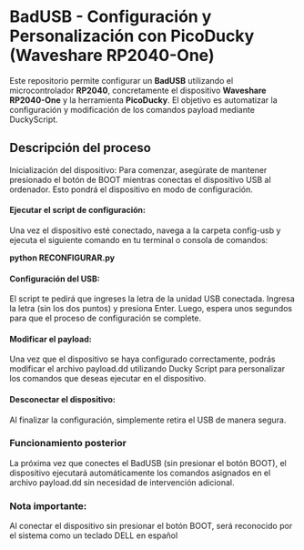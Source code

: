 # **BadUSB - Configuración y Personalización con PicoDucky (Waveshare RP2040-One)**
Este repositorio permite configurar un **BadUSB** utilizando el microcontrolador **RP2040**, concretamente el dispositivo **Waveshare RP2040-One** y la herramienta **PicoDucky**. El objetivo es automatizar la configuración y modificación de los comandos payload mediante DuckyScript.

## **Descripción del proceso**
Inicialización del dispositivo:
Para comenzar, asegúrate de mantener presionado el botón de BOOT mientras conectas el dispositivo USB al ordenador. Esto pondrá el dispositivo en modo de configuración.

#### **Ejecutar el script de configuración:**
Una vez el dispositivo esté conectado, navega a la carpeta config-usb y ejecuta el siguiente comando en tu terminal o consola de comandos:

**python RECONFIGURAR.py**

#### **Configuración del USB:**
El script te pedirá que ingreses la letra de la unidad USB conectada. Ingresa la letra (sin los dos puntos) y presiona Enter. Luego, espera unos segundos para que el proceso de configuración se complete.

#### **Modificar el payload:**
Una vez que el dispositivo se haya configurado correctamente, podrás modificar el archivo payload.dd utilizando Ducky Script para personalizar los comandos que deseas ejecutar en el dispositivo.

#### **Desconectar el dispositivo:**
Al finalizar la configuración, simplemente retira el USB de manera segura.

### **Funcionamiento posterior**
La próxima vez que conectes el BadUSB (sin presionar el botón BOOT), el dispositivo ejecutará automáticamente los comandos asignados en el archivo payload.dd sin necesidad de intervención adicional.

### **Nota importante:**
Al conectar el dispositivo sin presionar el botón BOOT, será reconocido por el sistema como un teclado DELL en español
